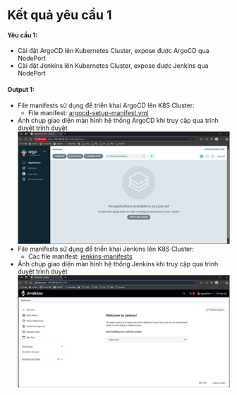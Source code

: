 # Kết quả yêu cầu 1
#### Yêu cầu 1: 
- Cài đặt ArgoCD lên Kubernetes Cluster, expose được ArgoCD qua NodePort 
- Cài đặt Jenkins lên Kubernetes Cluster, expose được Jenkins qua NodePort

#### Output 1: 
- File manifests sử dụng để triển khai ArgoCD lên K8S Cluster: 
    - File manifest: [argocd-setup-manifest.yml](./argocd-application-manifest.yml)
- Ảnh chụp giao diện màn hình hệ thống ArgoCD khi truy cập qua trình duyệt trình duyệt 
![](../../images/argocd-dashboard.png)
- File manifests sử dụng để triển khai Jenkins lên K8S Cluster:
    - Các file manifest: [jenkins-manifests](2.%20Deploy%20web%20application/2.1.%20K8s%20Helm%20Chart/jenkins-manifest/)
- Ảnh chụp giao diện màn hình hệ thống Jenkins khi truy cập qua trình duyệt trình duyệt
![](../../images/jenkins-dashboard.png)